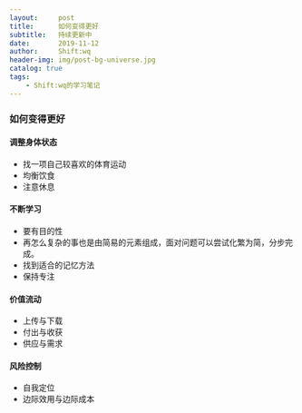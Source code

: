 ```yaml
---
layout:     post
title:      如何变得更好
subtitle:   持续更新中
date:       2019-11-12
author:     Shift:wq
header-img: img/post-bg-universe.jpg
catalog: true
tags:
    - Shift:wq的学习笔记
---
```

### 如何变得更好
#### 调整身体状态
- 找一项自己较喜欢的体育运动
- 均衡饮食
- 注意休息

#### 不断学习
- 要有目的性
- 再怎么复杂的事也是由简易的元素组成，面对问题可以尝试化繁为简，分步完成。
- 找到适合的记忆方法
- 保持专注

#### 价值流动
- 上传与下载
- 付出与收获
- 供应与需求

#### 风险控制
- 自我定位
- 边际效用与边际成本


    









